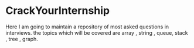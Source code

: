 # CrackYourInternship
Here I am going to maintain a repository of most asked questions in interviews.
the topics which will be covered are array , string , queue, stack , tree , graph.
